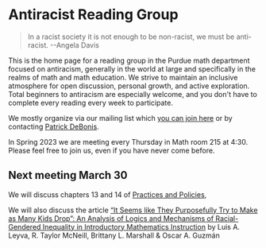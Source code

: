 # Antiracist Reading Group

> In a racist society it is not enough to be non-racist, we must be anti-racist. --Angela Davis

This is the home page for a reading group in the Purdue math department focused on antiracism, generally in the world at large and specifically in the realms of math and math education. We strive to maintain an inclusive atmosphere for open discussion, personal growth, and active exploration. Total beginners to antiracism are especially welcome, and you don't have to complete every reading every week to participate.

We mostly organize via our mailing list which [you can join here](https://lists.purdue.edu/mailman/listinfo/mathantiracistreading) or by contacting [Patrick DeBonis](mailto:pdebonis@purdue.edu).

In Spring 2023 we are meeting every Thursday in Math room 215 at 4:30. Please feel free to join us, even if you have never come before.

## Next meeting March 30

We will discuss chapters 13 and 14 of [Practices and Policies](https://www.amazon.com/Practices-Policies-Advocating-Students-Mathematics/dp/B09CRW9C3F/),

We will also discuss the article [“It Seems like They Purposefully Try to Make as Many Kids Drop”: An Analysis of Logics and Mechanisms of Racial-Gendered Inequality in Introductory Mathematics Instruction](https://www.tandfonline.com/doi/full/10.1080/00221546.2021.1879586) by Luis A. Leyva, R. Taylor McNeill, Brittany L. Marshall & Oscar A. Guzmán
